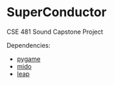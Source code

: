 SuperConductor
==============

CSE 481 Sound Capstone Project

Dependencies:
* [pygame](http://pygame.org/)
* [mido](https://pypi.python.org/pypi/mido/1.1.3)
* [leap](https://developer.leapmotion.com/)
